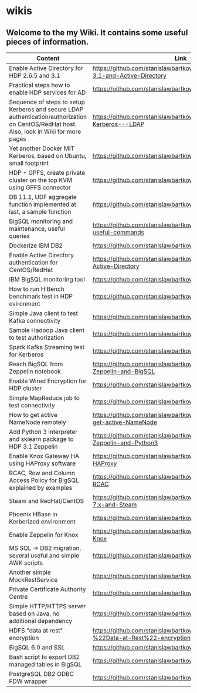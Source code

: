 # wikis

Welcome to the my Wiki. It contains some useful pieces of information.
------------------
| Content | Link |
|-- | -- |
| Enable Active Directory for HDP 2.6.5 and 3.1 | https://github.com/stanislawbartkowski/wikis/wiki/HDP-2.6.5-3.1-and-Active-Directory
| Practical steps how to enable HDP services for AD | https://github.com/stanislawbartkowski/hdpactivedirectory
| Sequence of steps to setup Kerberos and secure LDAP authentication/authorization on CentOS/RedHat host.<br>Also, look in Wiki for more pages | https://github.com/stanislawbartkowski/wikis/wiki/Centos---Kerberos---LDAP | 
| Yet another Docker MIT Kerberos, based on Ubuntu, small footprint | https://github.com/stanislawbartkowski/docker-kerberos |
| HDP + GPFS, create private cluster on the top KVM using GPFS connector | https://github.com/stanislawbartkowski/javahotel/tree/hdpgpf |
| DB 11.1, UDF aggregate function implemented at last, a sample function | https://github.com/stanislawbartkowski/javahotel/tree/db2aggr |
| BigSQL monitoring and maintenance, useful queries | https://github.com/stanislawbartkowski/wikis/wiki/BigSQL,-useful-commands |
| Dockerize IBM DB2 | https://github.com/stanislawbartkowski/docker-db2
| Enable Active Directory authentication for CentOS/RedHat | https://github.com/stanislawbartkowski/wikis/wiki/CentOS---Active-Directory
| IBM BigSQL monitoring tool | https://github.com/stanislawbartkowski/bigsqlmoni 
| How to run HiBench benchmark test in HDP evironment | https://github.com/stanislawbartkowski/MyHiBench |
| Simple Java client to test Kafka connectivity | https://github.com/stanislawbartkowski/KafkaSample
| Sample Hadoop Java client to test authorization | https://github.com/stanislawbartkowski/JavaHadoopClient 
| Spark Kafka Streaming test for Kerberos | https://github.com/stanislawbartkowski/SampleSparkStreaming
| Reach BigSQL from Zeppelin notebook | https://github.com/stanislawbartkowski/wikis/wiki/HDP,-Zeppelin-and-BigSQL
| Enable Wired Encryption for HDP cluster | https://github.com/stanislawbartkowski/hdpwiredencryption 
| Simple MapReduce job to test connectivity | https://github.com/stanislawbartkowski/SampleMapReduce
| How to get active NameNode remotely | https://github.com/stanislawbartkowski/wikis/wiki/How-to-get-active-NameNode
| Add Python 3 interpreter and sklearn package to HDP 3.1 Zeppelin | https://github.com/stanislawbartkowski/wikis/wiki/HDP,-Zeppelin-and-Python3
| Enable Knox Gateway HA using HAProxy software | https://github.com/stanislawbartkowski/wikis/wiki/Knox,-HA,-HAProxy
| RCAC, Row and Column Access Policy for BigSQL explained by examples | https://github.com/stanislawbartkowski/wikis/wiki/BigSQL,-RCAC
| Steam and RedHat/CentOS | https://github.com/stanislawbartkowski/wikis/wiki/RedHat-7.x-and-Steam
| Phoenix HBase in Kerberized environment | https://github.com/stanislawbartkowski/ConnectPhoenix
| Enable Zeppelin for Knox | https://github.com/stanislawbartkowski/wikis/wiki/Zeppelin,-Knox
| MS SQL -> DB2 migration, several useful and simple AWK scripts | https://github.com/stanislawbartkowski/migrawk
| Another simple MockRestService | https://github.com/stanislawbartkowski/MockRestService 
| Private Certificate Authority Centre | https://github.com/stanislawbartkowski/CACenter
| Simple HTTP/HTTPS server based on Java, no additional dependency | https://github.com/stanislawbartkowski/RestService
| HDFS "data at rest" encryption | https://github.com/stanislawbartkowski/wikis/wiki/HDFS-%22Data-at-Rest%22-encryption
| BigSQL 6.0 and SSL | https://github.com/stanislawbartkowski/IBMBigSQLSSL
| Bash script to export DB2 managed tables in BigSQL | https://github.com/stanislawbartkowski/bigsqlexport
| PostgreSQL DB2 ODBC FDW wrapper | https://github.com/stanislawbartkowski/db2odbc_fdw

